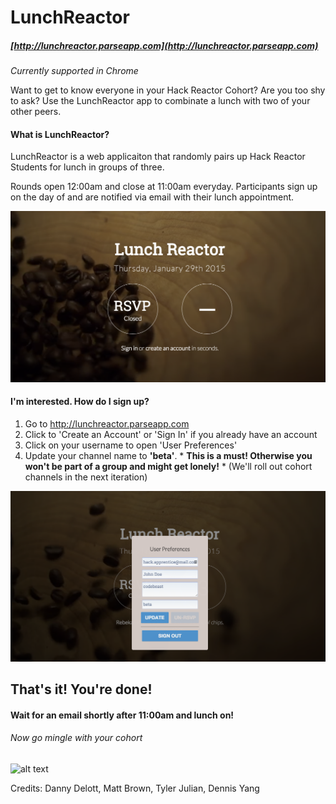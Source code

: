 LunchReactor
============
##### [http://lunchreactor.parseapp.com](http://lunchreactor.parseapp.com)
*Currently supported in Chrome*

Want to get to know everyone in your Hack Reactor Cohort? Are you too shy to ask? Use the LunchReactor app to combinate a lunch with two of your other peers.

#### What is LunchReactor? 

LunchReactor is a web applicaiton that randomly pairs up Hack Reactor Students for lunch in groups of three.

Rounds open 12:00am and close at 11:00am everyday. Participants sign up on the day of and are notified via email with their lunch appointment.


![alt text](public/bg/screenshot-landingpage.png "Landing Page")


#### I'm interested. How do I sign up?
1. Go to http://lunchreactor.parseapp.com
2. Click to 'Create an Account' or 'Sign In' if you already have an account
3. Click on your username to open 'User Preferences'
4. Update your channel name to **'beta'**. * **This is a must! Otherwise you won't be part of a group and might get lonely!** * (We'll roll out cohort channels in the next iteration)

![alt text](public/bg/screenshot-userprefs.png "User Preferences")

## That's it! You're done! 
#### Wait for an email shortly after 11:00am and lunch on!

###### Now go mingle with your cohort
![alt text](http://media.giphy.com/media/xJ3xXy0MHqXhm/giphy.gif "Giphy")

Credits: 
Danny Delott, Matt Brown, Tyler Julian, Dennis Yang